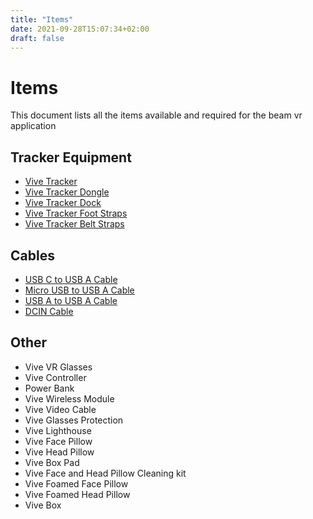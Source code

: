 ```yaml
---
title: "Items"
date: 2021-09-28T15:07:34+02:00
draft: false
---
```


# Items

This document lists all the items available and required for the beam vr application

## Tracker Equipment

- [Vive Tracker](/docs/items/vive-tracker)
- [Vive Tracker Dongle](/docs/items/vive-tracker-dongle)
- [Vive Tracker Dock](docs/items/vive-tracker-dock)
- [Vive Tracker Foot Straps](docs/items/vive-tracker-foot-straps)
- [Vive Tracker Belt Straps](docs/items/vive-tracker-belt-strap)

## Cables

- [USB C to USB A Cable](docs/items/usb-c-to-usb-a)
- [Micro USB to USB A Cable](docs/items/usb-micro-to-usb-a)
- [USB A to USB A Cable](docs/items/usb-a-to-usb-a)
- [DCIN Cable](docs/items/dcin)

## Other
- Vive VR Glasses
- Vive Controller
- Power Bank
- Vive Wireless Module
- Vive Video Cable
- Vive Glasses Protection
- Vive Lighthouse
- Vive Face Pillow
- Vive Head Pillow
- Vive Box Pad
- Vive Face and Head Pillow Cleaning kit
- Vive Foamed Face Pillow
- Vive Foamed Head Pillow
- Vive Box
